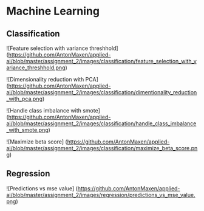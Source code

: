 # Machine Learning
## Classification

![Feature selection with variance threshhold]
(https://github.com/AntonMaxen/applied-ai/blob/master/assignment_2/images/classification/feature_selection_with_variance_threshhold.png)

![Dimensionality reduction with PCA]
(https://github.com/AntonMaxen/applied-ai/blob/master/assignment_2/images/classification/dimentionality_reduction_with_pca.png)

![Handle class imbalance with smote]
(https://github.com/AntonMaxen/applied-ai/blob/master/assignment_2/images/classification/handle_class_imbalance_with_smote.png)

![Maximize beta score]
(https://github.com/AntonMaxen/applied-ai/blob/master/assignment_2/images/classification/maximize_beta_score.png)

## Regression

![Predictions vs mse value]
(https://github.com/AntonMaxen/applied-ai/blob/master/assignment_2/images/regression/predictions_vs_mse_value.png)
